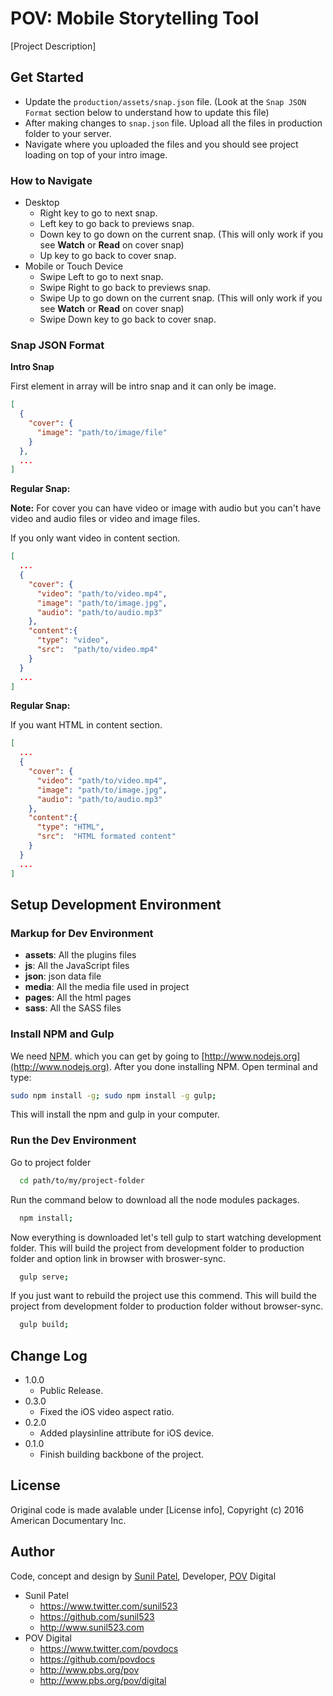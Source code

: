# POV: Mobile Storytelling Tool

[Project Description]

## Get Started

* Update the `production/assets/snap.json` file. (Look at the `Snap JSON Format` section below to understand how to update this file)
* After making changes to `snap.json` file. Upload all the files in production folder to your server.
* Navigate where you uploaded the files and you should see project loading on top of your intro image.

### How to Navigate
* Desktop
  * Right key to go to next snap.
  * Left key to go back to previews snap.
  * Down key to go down on the current snap. (This will only work if you see **Watch** or **Read** on cover snap)
  * Up key to go back to cover snap.
* Mobile or Touch Device
  * Swipe Left to go to next snap.
  * Swipe Right to go back to previews snap.
  * Swipe Up to go down on the current snap. (This will only work if you see **Watch** or **Read** on cover snap)
  * Swipe Down key to go back to cover snap.

### Snap JSON Format

**Intro Snap**

First element in array will be intro snap and it can only be image.

```json
[
  {
    "cover": {
      "image": "path/to/image/file"
    }
  },
  ...
]
```

**Regular Snap:**

**Note:** For cover you can have video or image with audio but you can't have video and audio files or video and image files.

If you only want video in content section.

```json
[
  ...
  {
    "cover": {
      "video": "path/to/video.mp4",
      "image": "path/to/image.jpg",
      "audio": "path/to/audio.mp3"
    },
    "content":{
      "type": "video",
      "src":  "path/to/video.mp4"
    }
  }
  ...
]
```

**Regular Snap:**

If you want HTML in content section.

```json
[
  ...
  {
    "cover": {
      "video": "path/to/video.mp4",
      "image": "path/to/image.jpg",
      "audio": "path/to/audio.mp3"
    },
    "content":{
      "type": "HTML",
      "src":  "HTML formated content"
    }
  }
  ...
]
```




## Setup Development Environment

### Markup for Dev Environment
* **assets**: All the plugins files
* **js**: All the JavaScript files
* **json**: json data file
* **media**: All the media file used in project
* **pages**: All the html pages
* **sass**: All the SASS files

### Install NPM and Gulp

We need [NPM](https://npmjs.org). which you can get by going to [http://www.nodejs.org](http://www.nodejs.org).
After you done installing NPM. Open terminal and type:
```sh
sudo npm install -g; sudo npm install -g gulp;
```
This will install the npm and gulp in your computer.


### Run the Dev Environment

Go to project folder
```sh
  cd path/to/my/project-folder
```
Run the command below to download all the node modules packages.
```sh
  npm install;
```

Now everything is downloaded let's tell gulp to start watching development folder. This will build the project from development folder to production folder and option link in browser with broswer-sync.
```sh
  gulp serve;
```


If you just want to rebuild the project use this commend. This will build the project from development folder to production folder without browser-sync.
```sh
  gulp build;
```

## Change Log

* 1.0.0
  * Public Release.
* 0.3.0
  * Fixed the iOS video aspect ratio.
* 0.2.0
  * Added playsinline attribute for iOS device.
* 0.1.0
  * Finish building backbone of the project.


## License
Original code is made avalable under [License info], Copyright (c) 2016 American Documentary Inc.

## Author
Code, concept and design by [Sunil Patel](https://github.com/sunil523), Developer, [POV](http://www.pbs.org/pov/) Digital

* Sunil Patel
  * https://www.twitter.com/sunil523
  * https://github.com/sunil523
  * http://www.sunil523.com
* POV Digital
  * https://www.twitter.com/povdocs
  * https://github.com/povdocs
  * http://www.pbs.org/pov
  * http://www.pbs.org/pov/digital